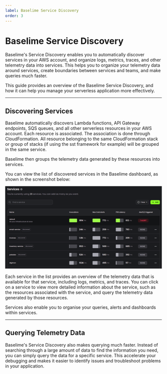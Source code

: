 ```yaml
---
label: Baselime Service Discovery
order: 3
---
```


# Baselime Service Discovery


Baselime's Service Discovery enables you to automatically discover services in your AWS account, and organize logs, metrics, traces, and other telemetry data into services. This helps you to organize your telemetry data around services, create boundaries between services and teams, and make queries much faster.

This guide provides an overview of the Baselime Service Discovery, and how it can help you manage your serverless application more effectively.

---

## Discovering Services

Baselime automatically discovers Lambda functions, API Gateway endpoints, SQS queues, and all other serverless resources in your AWS account. Each resource is associated. The association is done through CloudFormation. All resource belonging to the same CloudFormation stack or group of stacks (if using the sst framework for example) will be grouped in the same service.

Baselime then groups the telemetry data generated by these resources into services.

You can view the list of discovered services in the Baselime dashboard, as shown in the screenshot below:

![Services list in the Baselime console](../assets/images/illustrations/analyzing-data/service-list.png)

Each service in the list provides an overview of the telemetry data that is available for that service, including logs, metrics, and traces. You can click on a service to view more detailed information about the service, such as the resources associated with the service, and query the telemetry data generated by those resources.

Services also enable you to organise your queries, alerts and dashboards within services.

---

## Querying Telemetry Data

Baselime's Service Discovery also makes querying much faster. Instead of searching through a large amount of data to find the information you need, you can simply query the data for a specific service. This accelerate your debugging and makes it easier to identify issues and troubleshoot problems in your application.
